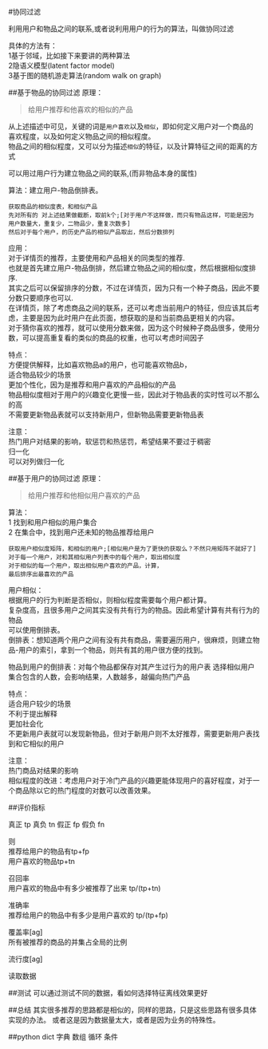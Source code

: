 #协同过滤

利用用户和物品之间的联系,或者说利用用户的行为的算法，叫做协同过滤

具体的方法有：<br>
1基于邻域，比如接下来要讲的两种算法<br>
2隐语义模型(latent factor model)<br>
3基于图的随机游走算法(random walk on graph)<br>


##基于物品的协同过滤
原理：<br>
>给用户推荐和他喜欢的相似的产品

从上述描述中可见，关键的词是`用户喜欢`以及`相似`，即如何定义用户对一个商品的喜欢程度，以及如何定义物品之间的相似程度。<br>
物品之间的相似程度，又可以分为描述`相似`的特征，以及计算特征之间的距离的方式

可以用过用户行为建立物品之间的联系,(而非物品本身的属性)

算法：建立用户-物品倒排表。<br>
    
    获取商品的相似度表，和相似产品
    先对所有的 对上述结果做截断，取前k个;[对于用户不这样做，而只有物品这样，可能是因为用户数量大，重复少，二物品少，重复次数多]
    然后对于每个用户，的历史产品的相似产品取出，然后分数排列
    
    

应用：<br>
    对于详情页的推荐，主要使用和产品相关的同类型的推荐.<br>
    也就是首先建立用户-物品倒排，然后建立物品之间的相似度，然后根据相似度排序.<br>
    其实之后可以保留排序的分数，不过在详情页，因为只有一个种子商品，因此不要分数只要顺序也可以.<br>
    在详情页，除了考虑商品之间的联系，还可以考虑当前用户的特征，但应该其后考虑，主要是因为此时用户在此页面，想获取的是和当前商品更相关的内容。<br>
    对于猜你喜欢的推荐，就可以使用分数来做，因为这个时候种子商品很多，使用分数，可以提高重复看的类似的商品的权重，也可以考虑时间因子
        
特点：<br>
方便提供解释，比如喜欢物品a的用户，也可能喜欢物品b，<br>
适合物品较少的场景<br>
更加个性化，因为是推荐和用户喜欢的产品相似的产品<br>
物品相似度相对于用户的兴趣变化更慢一些，因此对于物品表的实时性可以不那么的高<br>
不需要更新物品表就可以支持新用户，但新物品需要更新物品表<br>

注意：<br>
热门用户对结果的影响，软惩罚和热惩罚，希望结果不要过于稠密<br>
归一化<br>
可以对列做归一化<br>


##基于用户的协同过滤
原理：<br>
>给用户推荐和他相似用户喜欢的产品

算法：<br>
    1 找到和用户相似的用户集合<br>
    2 在集合中，找到用户还未知的物品推荐给用户<br>
    
    获取用户相似度矩阵，和相似的用户;[相似用户是为了更快的获取么？不然只用矩阵不就好了]
    对于每一个用户，对和其相似用户列表中的每个用户，取出相似度
    对于相似的每一个用户，取出相似用户喜欢的产品，计算，
    最后排序出最喜欢的产品
用户相似：<br>
    根据用户的行为判断是否相似，则相似程度需要每个用户都计算。<br>
    复杂度高，且很多用户之间其实没有共有行为的物品。因此希望计算有共有行为的物品<br>
    可以使用倒排表。<br>
    倒排表：想知道两个用户之间有没有共有商品，需要遍历用户，很麻烦，则建立物品-用户的索引，拿到一个物品，则共有其的用户很方便的找到。<br>

物品到用户的倒排表：对每个物品都保存对其产生过行为的用户表
选择相似用户集合包含的人数，会影响结果，人数越多，越偏向热门产品

特点：<br>
适合用户较少的场景<br>
不利于提出解释<br>
更加社会化<br>
不更新用户表就可以发现新物品，但对于新用户则不太好推荐，需要更新用户表找到和它相似的用户

注意：<br>
热门商品对结果的影响<br>
相似程度的改进：考虑用户对于冷门产品的兴趣更能体现用户的喜好程度，对于一个商品除以它的热门程度的对数可以改善效果。<br>

##评价指标

真正 tp
真负 tn
假正 fp
假负 fn

则 <br>
推荐给用户的物品有tp+fp<br>
用户喜欢的物品tp+tn

召回率<br>
用户喜欢的物品中有多少被推荐了出来
tp/(tp+tn)

准确率<br>
推荐给用户的物品中有多少是用户喜欢的
tp/(tp+fp)

覆盖率[ag]<br>
所有被推荐的商品的并集占全局的比例

流行度[ag]<br>


读取数据

##测试
可以通过测试不同的数据，看如何选择特征离线效果更好

##总结
其实很多推荐的思路都是相似的，同样的思路，只是这些思路有很多具体实现的办法。
或者这是因为数据量太大，或者是因为业务的特殊性。


##python
dict 字典
数组
循环
条件

